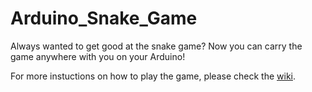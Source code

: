 # Arduino_Snake_Game

Always wanted to get good at the snake game? Now you can carry the game anywhere with you on your Arduino!

For more instuctions on how to play the game, please check the [wiki](https://github.com/chrace-sun/Arduino_Snake_Game/wiki).

